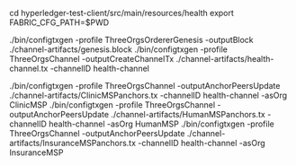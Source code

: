 cd hyperledger-test-client/src/main/resources/health
export FABRIC_CFG_PATH=$PWD

./bin/configtxgen -profile ThreeOrgsOrdererGenesis -outputBlock ./channel-artifacts/genesis.block
./bin/configtxgen -profile ThreeOrgsChannel -outputCreateChannelTx ./channel-artifacts/health-channel.tx -channelID health-channel

./bin/configtxgen -profile ThreeOrgsChannel -outputAnchorPeersUpdate ./channel-artifacts/ClinicMSPanchors.tx -channelID health-channel -asOrg ClinicMSP
./bin/configtxgen -profile ThreeOrgsChannel -outputAnchorPeersUpdate ./channel-artifacts/HumanMSPanchors.tx -channelID health-channel -asOrg HumanMSP
./bin/configtxgen -profile ThreeOrgsChannel -outputAnchorPeersUpdate ./channel-artifacts/InsuranceMSPanchors.tx -channelID health-channel -asOrg InsuranceMSP